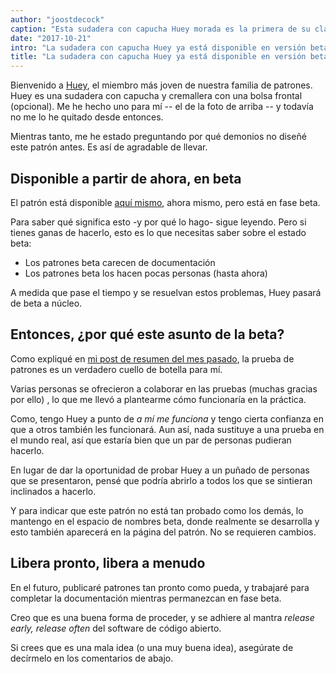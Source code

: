```yaml
---
author: "joostdecock"
caption: "Esta sudadera con capucha Huey morada es la primera de su clase. Ahora te toca a ti"
date: "2017-10-21"
intro: "La sudadera con capucha Huey ya está disponible en versión beta. Lo que nos lleva a preguntarnos: ¿qué significa que un patrón esté en Beta?"
title: "La sudadera con capucha Huey ya está disponible en versión beta. Lo que nos lleva a preguntarnos: ¿qué significa que un patrón esté en Beta?"
---
```


Bienvenido a [Huey](/patterns/huey), el miembro más joven de nuestra familia de patrones. Huey es una sudadera con capucha y cremallera con una bolsa frontal (opcional). Me he hecho uno para mí -- el de la foto de arriba -- y todavía no me lo he quitado desde entonces.

Mientras tanto, me he estado preguntando por qué demonios no diseñé este patrón antes. Es así de agradable de llevar.

## Disponible a partir de ahora, en beta

El patrón está disponible [aquí mismo](/patterns/huey), ahora mismo, pero está en fase beta.

Para saber qué significa esto -y por qué lo hago- sigue leyendo. Pero si tienes ganas de hacerlo, esto es lo que necesitas saber sobre el estado beta:

 - Los patrones beta carecen de documentación
 - Los patrones beta los hacen pocas personas (hasta ahora)

A medida que pase el tiempo y se resuelvan estos problemas, Huey pasará de beta a núcleo.

## Entonces, ¿por qué este asunto de la beta?

Como expliqué en [mi post de resumen del mes pasado](/blog/roundup-2017-09/), la prueba de patrones es un verdadero cuello de botella para mí.

Varias personas se ofrecieron a colaborar en las pruebas (muchas gracias por ello) , lo que me llevó a plantearme cómo funcionaría en la práctica.

Como, tengo Huey a punto de *a mí me funciona* y tengo cierta confianza en que a otros también les funcionará. Aun así, nada sustituye a una prueba en el mundo real, así que estaría bien que un par de personas pudieran hacerlo.

En lugar de dar la oportunidad de probar Huey a un puñado de personas que se presentaron, pensé que podría abrirlo a todos los que se sintieran inclinados a hacerlo.

Y para indicar que este patrón no está tan probado como los demás, lo mantengo en el espacio de nombres beta, donde realmente se desarrolla y esto también aparecerá en la página del patrón. No se requieren cambios.

## Libera pronto, libera a menudo

En el futuro, publicaré patrones tan pronto como pueda, y trabajaré para completar la documentación mientras permanezcan en fase beta.

Creo que es una buena forma de proceder, y se adhiere al mantra *release early, release often* del software de código abierto.

Si crees que es una mala idea (o una muy buena idea), asegúrate de decírmelo en los comentarios de abajo.

